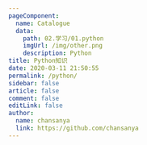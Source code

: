 ```yaml
---
pageComponent:
  name: Catalogue
  data:
    path: 02.学习/01.python
    imgUrl: /img/other.png
    description: Python
title: Python知识
date: 2020-03-11 21:50:55
permalink: /python/
sidebar: false
article: false
comment: false
editLink: false
author:
  name: chansanya
  link: https://github.com/chansanya
---
```

